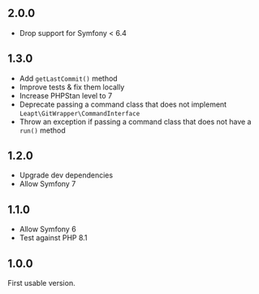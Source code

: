 2.0.0
-----

* Drop support for Symfony < 6.4

1.3.0
-----

* Add `getLastCommit()` method
* Improve tests & fix them locally
* Increase PHPStan level to 7
* Deprecate passing a command class that does not implement `Leapt\GitWrapper\CommandInterface`
* Throw an exception if passing a command class that does not have a `run()` method

1.2.0
-----

* Upgrade dev dependencies
* Allow Symfony 7

1.1.0
-----

* Allow Symfony 6
* Test against PHP 8.1

1.0.0
-----

First usable version.
